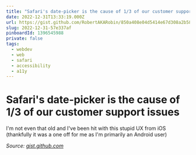 ```yaml
---
title: "Safari's date-picker is the cause of 1/3 of our customer support issues"
date: 2022-12-31T13:33:19.000Z
url: https://gist.github.com/RobertAKARobin/850a408e04d5414e67d308a2b5847378
slug: 2022-12-31-57e337af
pinboardId: 1396545988
private: false
tags:
  - webdev
  - web
  - safari
  - accessibility
  - a11y
---
```


# Safari's date-picker is the cause of 1/3 of our customer support issues

I'm not even that old and I've been hit with this stupid UX from iOS (thankfully it was a one off for me as I'm primarily an Android user)

_Source: [gist.github.com](https://gist.github.com/RobertAKARobin/850a408e04d5414e67d308a2b5847378)_
